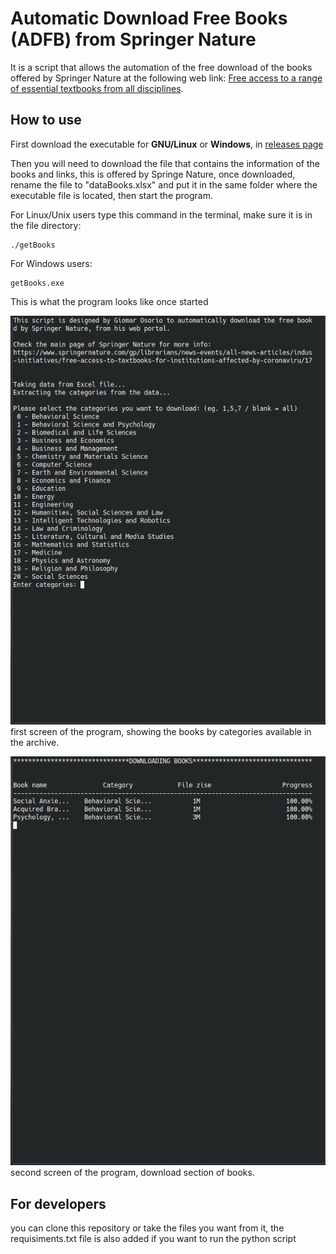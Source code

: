 # Automatic Download Free Books (ADFB) from Springer Nature

It is a script that allows the automation of the free download of the books offered by Springer Nature at the following web link: [Free access to a range of essential textbooks from all disciplines](https://www.springernature.com/gp/librarians/news-events/all-news-articles/industry-news-initiatives/free-access-to-textbooks-for-institutions-affected-by-coronaviru/17855960).

## How to use

First download the executable for **GNU/Linux** or **Windows**, in [releases page](https://github.com/GiomarOsorio/ADFB_SpringerNature/releases/download/v1.0.0/getBooks.version.GNU.Linux.tar.xz)

Then you will need to download the file that contains the information of the books and links, this is offered by Springe Nature, once downloaded, rename the file to "dataBooks.xlsx" and put it in the same folder where the executable file is located, then start the program.

For Linux/Unix users type this command in the terminal, make sure it is in the file directory:

    ./getBooks

For Windows users: 

    getBooks.exe

This is what the program looks like once started

![image first page of program](images/first%20page.png) \
first screen of the program, showing the books by categories available in the archive.


![image second page of program](images/second%20page.png) \
second screen of the program, download section of books.


## For developers

you can clone this repository or take the files you want from it, the requisiments.txt file is also added if you want to run the python script

